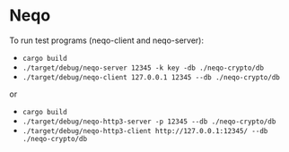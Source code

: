 # Neqo

To run test programs (neqo-client and neqo-server):

* `cargo build`
* `./target/debug/neqo-server 12345 -k key -db ./neqo-crypto/db`
* `./target/debug/neqo-client 127.0.0.1 12345 --db ./neqo-crypto/db`

or

* `cargo build`
* `./target/debug/neqo-http3-server -p 12345 --db ./neqo-crypto/db`
* `./target/debug/neqo-http3-client http://127.0.0.1:12345/ --db ./neqo-crypto/db`

